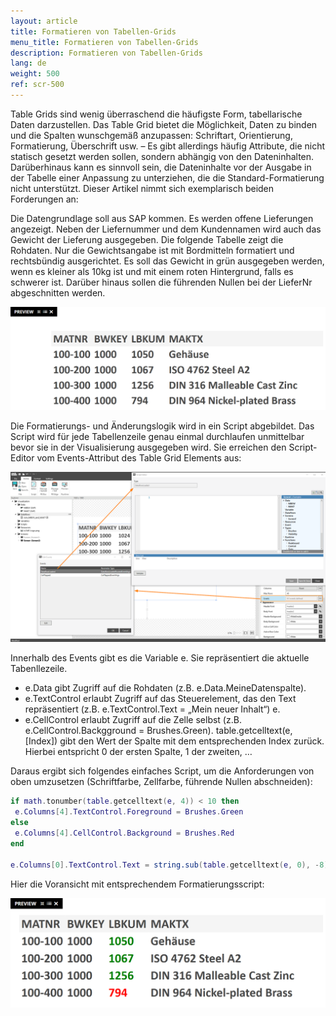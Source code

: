 ```yaml
---
layout: article
title: Formatieren von Tabellen-Grids
menu_title: Formatieren von Tabellen-Grids
description: Formatieren von Tabellen-Grids
lang: de
weight: 500
ref: scr-500
---
```


Table Grids sind wenig überraschend die häufigste Form, tabellarische Daten darzustellen. Das Table Grid bietet die Möglichkeit, Daten zu binden und die Spalten wunschgemäß anzupassen: Schriftart, Orientierung, Formatierung, Überschrift usw. – Es gibt allerdings häufig Attribute, die nicht statisch gesetzt werden sollen, sondern abhängig von den Dateninhalten. Darüberhinaus kann es sinnvoll sein, die Dateninhalte vor der Ausgabe in der Tabelle einer Anpassung zu unterziehen, die die Standard-Formatierung nicht unterstützt. Dieser Artikel nimmt sich exemplarisch beiden Forderungen an:

Die Datengrundlage soll aus SAP kommen. Es werden offene Lieferungen angezeigt. Neben der Liefernummer und dem Kundennamen wird auch das Gewicht der Lieferung ausgegeben. Die folgende Tabelle zeigt die Rohdaten. Nur die Gewichtsangabe ist mit Bordmitteln formatiert und rechtsbündig ausgerichtet. Es soll das Gewicht in grün ausgegeben werden, wenn es kleiner als 10kg ist und mit einem roten Hintergrund, falls es schwerer ist. Darüber hinaus sollen die führenden Nullen bei der LieferNr abgeschnitten werden.



![image_1](/assets/images/scripting/format-table/Scripting_TableGrid_Formatieren_01.png)



Die Formatierungs- und Änderungslogik wird in ein Script abgebildet. Das Script wird für jede Tabellenzeile genau einmal durchlaufen unmittelbar bevor sie in der Visualisierung ausgegeben wird. Sie erreichen den Script-Editor vom Events-Attribut des Table Grid Elements aus:



![image_1](/assets/images/scripting/format-table/Scripting_TableGrid_Formatieren_02.png)



Innerhalb des Events gibt es die Variable e. Sie repräsentiert die aktuelle Tabenllezeile.

* e.Data gibt Zugriff auf die Rohdaten (z.B. e.Data.MeineDatenspalte).
* e.TextControl erlaubt Zugriff auf das Steuerelement, das den Text repräsentiert (z.B. e.TextControl.Text = „Mein neuer Inhalt“)  e.
* e.CellControl erlaubt Zugriff auf die Zelle selbst (z.B. e.CellControl.Backgground = Brushes.Green).
table.getcelltext(e, [Index]) gibt den Wert der Spalte mit dem entsprechenden Index zurück. Hierbei entspricht 0 der ersten Spalte, 1 der zweiten, …

Daraus ergibt sich folgendes einfaches Script, um die Anforderungen von oben umzusetzen (Schriftfarbe, Zellfarbe, führende Nullen abschneiden):



```lua
if math.tonumber(table.getcelltext(e, 4)) < 10 then
 e.Columns[4].TextControl.Foreground = Brushes.Green
else
 e.Columns[4].CellControl.Background = Brushes.Red
end

e.Columns[0].TextControl.Text = string.sub(table.getcelltext(e, 0), -8)
```

Hier die Voransicht mit entsprechendem Formatierungsscript:



![image_1](/assets/images/scripting/format-table/Scripting_TableGrid_Formatieren_03.png)
